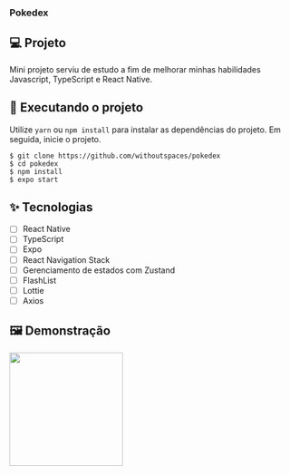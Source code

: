 ### Pokedex

## 💻 Projeto
Mini projeto serviu de estudo a fim de melhorar minhas habilidades Javascript, TypeScript e React Native.

## 🔎 Executando o projeto

Utilize ```yarn``` ou ```npm install``` para instalar as dependências do projeto. Em seguida, inicie o projeto.
```
$ git clone https://github.com/withoutspaces/pokedex
$ cd pokedex
$ npm install
$ expo start
```
## ✨ Tecnologias

- [ ] React Native
- [ ] TypeScript
- [ ] Expo
- [ ] React Navigation Stack
- [ ] Gerenciamento de estados com Zustand
- [ ] FlashList                                                                     
- [ ] Lottie
- [ ] Axios

## 🖼️ Demonstração
  <img src="https://github.com/withoutspaces/Pokedex/blob/main/src/demo/demoGif.gif" width="200" />
  
  

